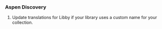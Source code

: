 ### Aspen Discovery
1. Update translations for Libby if your library uses a custom name for your collection.